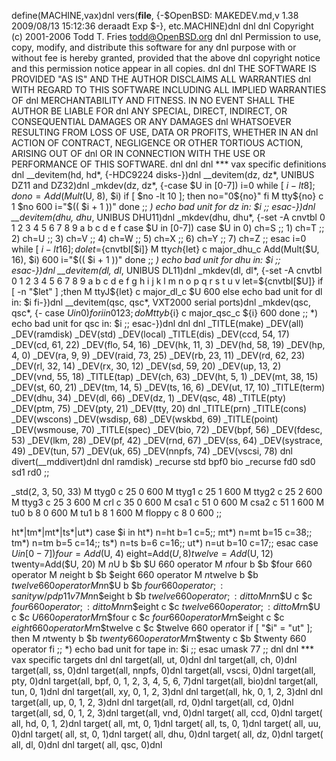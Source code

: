 define(MACHINE,vax)dnl
vers(__file__,
	{-$OpenBSD: MAKEDEV.md,v 1.38 2009/08/13 15:12:36 deraadt Exp $-},
etc.MACHINE)dnl
dnl
dnl Copyright (c) 2001-2006 Todd T. Fries <todd@OpenBSD.org>
dnl
dnl Permission to use, copy, modify, and distribute this software for any
dnl purpose with or without fee is hereby granted, provided that the above
dnl copyright notice and this permission notice appear in all copies.
dnl
dnl THE SOFTWARE IS PROVIDED "AS IS" AND THE AUTHOR DISCLAIMS ALL WARRANTIES
dnl WITH REGARD TO THIS SOFTWARE INCLUDING ALL IMPLIED WARRANTIES OF
dnl MERCHANTABILITY AND FITNESS. IN NO EVENT SHALL THE AUTHOR BE LIABLE FOR
dnl ANY SPECIAL, DIRECT, INDIRECT, OR CONSEQUENTIAL DAMAGES OR ANY DAMAGES
dnl WHATSOEVER RESULTING FROM LOSS OF USE, DATA OR PROFITS, WHETHER IN AN
dnl ACTION OF CONTRACT, NEGLIGENCE OR OTHER TORTIOUS ACTION, ARISING OUT OF
dnl OR IN CONNECTION WITH THE USE OR PERFORMANCE OF THIS SOFTWARE.
dnl
dnl
dnl *** vax specific definitions
dnl
__devitem(hd, hd*, {-HDC9224 disks-})dnl
__devitem(dz, dz*, UNIBUS DZ11 and DZ32)dnl
_mkdev(dz, dz*,
{-case $U in
	[0-7])
		i=0
		while [ $i -lt 8 ]; do
			no=Add(Mult($U, 8), $i)
			if [ $no -lt 10 ]; then
				no="0${no}"
			fi
			M tty${no} c 1 $no 600
			i="$(( $i + 1 ))"
		done
	;;
	*)
		echo bad unit for dz in: $i
		;;
	esac-})dnl
__devitem(dhu, dhu*, UNIBUS DHU11)dnl
_mkdev(dhu, dhu*,
{-set -A cnvtbl 0 1 2 3 4 5 6 7 8 9 a b c d e f
	case $U in
	[0-7])
		case $U in
		0) ch=S ;; 1) ch=T ;; 2) ch=U ;; 3) ch=V ;;
		4) ch=W ;; 5) ch=X ;; 6) ch=Y ;; 7) ch=Z ;;
		esac
		i=0
		while [ $i -lt 16 ]; do
			let=${cnvtbl[$i]}
			M tty${ch}${let} c major_dhu_c Add(Mult($U, 16), $i) 600
			i="$(( $i + 1 ))"
		done
	;;
	*)
		echo bad unit for dhu in: $i
	;;
	esac-})dnl
__devitem(dl, dl*, UNIBUS DL11)dnl
_mkdev(dl, dl*,
{-set -A cnvtbl 0 1 2 3 4 5 6 7 8 9 a b c d e f g h i j k l m n o p q r s t u v
	let=${cnvtbl[$U]}
	if [ -n "$let" ] ;then
		M ttyJ${let} c major_dl_c $U 600
	else
		echo bad unit for dl in: $i
	fi-})dnl
__devitem(qsc, qsc*, VXT2000 serial ports)dnl
_mkdev(qsc, qsc*,
{-
	case $U in
	0)
		for i in 0 1 2 3; do
			M ttyb${i} c major_qsc_c ${i} 600
		done
	;;
	*)
		echo bad unit for qsc in: $i
	;;
	esac-})dnl
dnl
dnl
_TITLE(make)
_DEV(all)
_DEV(ramdisk)
_DEV(std)
_DEV(local)
_TITLE(dis)
_DEV(ccd, 54, 17)
_DEV(cd, 61, 22)
_DEV(flo, 54, 16)
_DEV(hk, 11, 3)
_DEV(hd, 58, 19)
_DEV(hp, 4, 0)
_DEV(ra, 9, 9)
_DEV(raid, 73, 25)
_DEV(rb, 23, 11)
_DEV(rd, 62, 23)
_DEV(rl, 32, 14)
_DEV(rx, 30, 12)
_DEV(sd, 59, 20)
_DEV(up, 13, 2)
_DEV(vnd, 55, 18)
_TITLE(tap)
_DEV(ch, 63)
_DEV(ht, 5, 1)
_DEV(mt, 38, 15)
_DEV(st, 60, 21)
_DEV(tm, 14, 5)
_DEV(ts, 16, 6)
_DEV(ut, 17, 10)
_TITLE(term)
_DEV(dhu, 34)
_DEV(dl, 66)
_DEV(dz, 1)
_DEV(qsc, 48)
_TITLE(pty)
_DEV(ptm, 75)
_DEV(pty, 21)
_DEV(tty, 20)
dnl _TITLE(prn)
_TITLE(cons)
_DEV(wscons)
_DEV(wsdisp, 68)
_DEV(wskbd, 69)
_TITLE(point)
_DEV(wsmouse, 70)
_TITLE(spec)
_DEV(bio, 72)
_DEV(bpf, 56)
_DEV(fdesc, 53)
_DEV(lkm, 28)
_DEV(pf, 42)
_DEV(rnd, 67)
_DEV(ss, 64)
_DEV(systrace, 49)
_DEV(tun, 57)
_DEV(uk, 65)
_DEV(nnpfs, 74)
_DEV(vscsi, 78)
dnl
divert(__mddivert)dnl
dnl
ramdisk)
	_recurse std bpf0 bio
	_recurse fd0 sd0 sd1 rd0
	;;

_std(2, 3, 50, 33)
	M ttyg0		c 25 0 600
	M ttyg1		c 25 1 600
	M ttyg2		c 25 2 600
	M ttyg3		c 25 3 600
	M crl		c 35 0 600
	M csa1		c 51 0 600
	M csa2		c 51 1 600
	M tu0		b 8 0 600
	M tu1		b 8 1 600
	M floppy	c 8 0 600
	;;

ht*|tm*|mt*|ts*|ut*)
	case $i in
	ht*) n=ht b=1 c=5;;
	mt*) n=mt b=15 c=38;;
	tm*) n=tm b=5 c=14;;
	ts*) n=ts b=6 c=16;;
	ut*) n=ut b=10 c=17;;
	esac
	case $U in
	[0-7])
		four=Add($U, 4)
		eight=Add($U, 8)
		twelve=Add($U, 12)
		twenty=Add($U, 20)
		M $n$U		b $b $U	660 operator
		M $n$four	b $b $four	660 operator
		M $n$eight	b $b $eight	660 operator
		M $n$twelve	b $b $twelve	660 operator
		M n$n$U		b $b $four	660 operator;: sanity w/pdp11 v7
		M n$n$eight	b $b $twelve	660 operator;: ditto
		M nr$n$U	c $c $four	660 operator;: ditto
		M nr$n$eight	c $c $twelve	660 operator;: ditto
		M r$n$U		c $c $U		660 operator
		M r$n$four	c $c $four	660 operator
		M r$n$eight	c $c $eight	660 operator
		M r$n$twelve	c $c $twelve	660 operator
		if [ "$i" = "ut" ];
		then
			M $n$twenty	b $b $twenty 660 operator
			M r$n$twenty	c $b $twenty 660 operator
		fi
		;;
	*)
		echo bad unit for tape in: $i
		;;
	esac
	umask 77
	;;
dnl
dnl *** vax specific targets
dnl
dnl target(all, ut, 0)dnl
dnl target(all, ch, 0)dnl
target(all, ss, 0)dnl
target(all, nnpfs, 0)dnl
target(all, vscsi, 0)dnl
target(all, pty, 0)dnl
target(all, bpf, 0, 1, 2, 3, 4, 5, 6, 7)dnl
target(all, bio)dnl
target(all, tun, 0, 1)dnl
dnl target(all, xy, 0, 1, 2, 3)dnl
dnl target(all, hk, 0, 1, 2, 3)dnl
dnl target(all, up, 0, 1, 2, 3)dnl
dnl target(all, rd, 0)dnl
target(all, cd, 0)dnl
target(all, sd, 0, 1, 2, 3)dnl
target(all, vnd, 0)dnl
target( all, ccd, 0)dnl
target( all, hd, 0, 1, 2)dnl
target( all, mt, 0, 1)dnl
target( all, ts, 0, 1)dnl
target( all, uu, 0)dnl
target( all, st, 0, 1)dnl
target( all, dhu, 0)dnl
target( all, dz, 0)dnl
target( all, dl, 0)dnl
dnl target( all, qsc, 0)dnl
